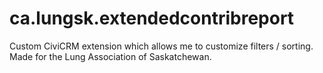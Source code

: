 # ca.lungsk.extendedcontribreport
Custom CiviCRM extension which allows me to customize filters / sorting. Made for the Lung Association of Saskatchewan.
